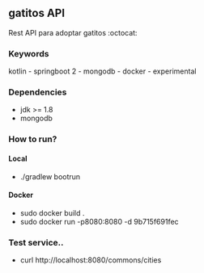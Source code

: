 ## gatitos API

Rest API para adoptar gatitos :octocat:

### Keywords

kotlin - springboot 2 - mongodb - docker - experimental

### Dependencies

- jdk >= 1.8
- mongodb

### How to run?

#### Local
- ./gradlew bootrun

#### Docker

- sudo docker build .
- sudo docker run -p8080:8080 -d 9b715f691fec

### Test service..

- curl http://localhost:8080/commons/cities
